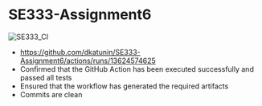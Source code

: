 # SE333-Assignment6
![SE333_CI](https://github.com/dkatunin/SE333-Assignment6/actions/workflows/SE333_CI.yml/badge.svg)
- https://github.com/dkatunin/SE333-Assignment6/actions/runs/13624574625
- Confirmed that the GitHub Action has been executed successfully and passed all
tests
- Ensured that the workflow has generated the required artifacts
- Commits are clean